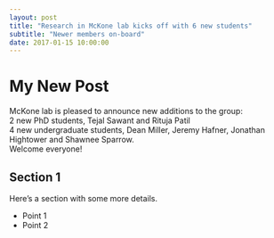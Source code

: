 ```yaml
---
layout: post
title: "Research in McKone lab kicks off with 6 new students"
subtitle: "Newer members on-board"
date: 2017-01-15 10:00:00
---
```

# My New Post

McKone lab is pleased to announce new additions to the group:  
2 new PhD students, Tejal Sawant and Rituja Patil  
4 new undergraduate students, Dean Miller, Jeremy Hafner, Jonathan Hightower and Shawnee Sparrow.  
Welcome everyone! 

## Section 1

Here’s a section with some more details.

- Point 1
- Point 2


